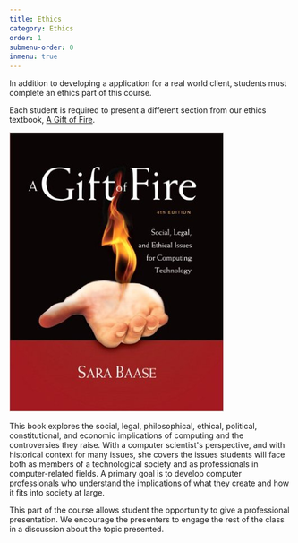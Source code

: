 ```yaml
---
title: Ethics
category: Ethics
order: 1
submenu-order: 0
inmenu: true
---
```


In addition to developing a application for a real world client, students must complete
an ethics part of this course. 

Each student is required to present a different section from our ethics textbook,
[A Gift of Fire](https://www.amazon.com/Gift-Fire-Ethical-Computing-Technology/dp/0132492679). 

![A Gift of Fire](/images/AGiftOfFire.jpg "A Gift of Fire")

This book explores the social, legal, philosophical, ethical, political, constitutional, and economic 
implications of computing and the controversies they raise. With a computer scientist's perspective, 
and with historical context for many issues, she covers the issues students will face both as members 
of a technological society and as professionals in computer-related fields. A primary goal is to develop 
computer professionals who understand the implications of what they create and how it fits into society 
at large. 

This part of the course allows student the opportunity to give a professional
presentation. We encourage the presenters to engage the rest of the class in 
a discussion about the topic presented. 